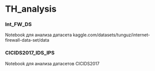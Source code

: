 # TH_analysis

### Int_FW_DS

Notebook для анализа датасета kaggle.com/datasets/tunguz/internet-firewall-data-set/data

### CICIDS2017_IDS_IPS

Notebook для анализа датасетов CICIDS2017